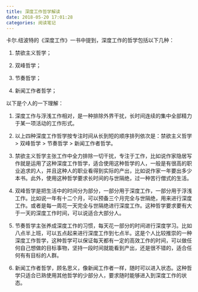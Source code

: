 ```yaml
---
title: 深度工作哲学解读
date: 2018-05-20 17:01:28
categories: 阅读笔记
---
```

卡尔.纽波特的《深度工作》一书中提到，深度工作的哲学包括以下几种：

1. 禁欲主义哲学；

2. 双峰哲学；

3. 节奏哲学；

4. 新闻工作者哲学；

以下是个人的一下理解：

1. 深度工作与浮浅工作相对，是一种排除外界干扰，长时间连续的集中全部精力于某一项活动的工作形式。

2. 以上四种深度工作哲学按专注时间从长到短的顺序排列依次是：禁欲主义哲学 > 双峰哲学 > 节奏哲学 > 新闻工作者哲学。

3. 禁欲主义哲学主张工作中全力排除一切干扰，专注于工作，比如说作家隐居写作就是运用了这种深度工作哲学，适合使用这种哲学的人，一般是有很高的职业追求的人，并且这种人的职业看得到实际的产出，比如说作家一年要出多少本书。此外，使用这种哲学要求长时间的与世隔绝，过一种苦行僧式的生活。

4. 双峰哲学是把生活中的时间分为部分，一部分用于深度工作，一部分用于浮浅工作。比如说一年有十二个月，可以预备三个月完全与世隔绝，用来进行深度工作。或者是每一周花一天完全与世隔绝进行深度工作。这种哲学要求要有大于一天的深度工作时间，可以说适合大部分人。

5. 节奏哲学主张养成深度工作的习惯，每天花一部分的时间进行深度学习。比如八点半上班，可以五点起来进行深度工作到七点半。这是个人比较推崇的一种深度工作哲学，这种哲学可以保证每天都有一定的高效工作的时间，可以做任何自己想做的目标事物，坚持一段时间就能看到产出，还是很不错的，适合任何有有目标的人群。

6. 新闻工作者哲学，顾名思义，像新闻工作者一样，随时可以进入状态。这种哲学只适合已熟使用其他哲学的少部分人，要求随时能够进入到深度工作的状态。

